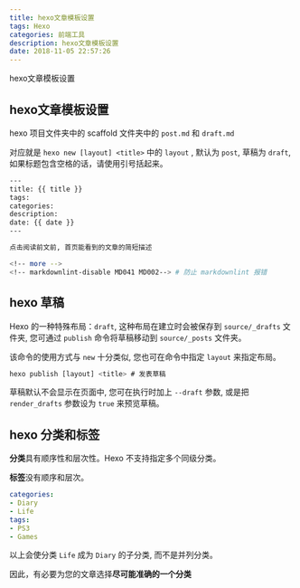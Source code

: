 ```yaml
---
title: hexo文章模板设置
tags: Hexo
categories: 前端工具
description: hexo文章模板设置
date: 2018-11-05 22:57:26
---
```


hexo文章模板设置

<!-- more -->
<!-- markdownlint-disable MD041 MD002-->

## hexo文章模板设置

hexo 项目文件夹中的 scaffold 文件夹中的 `post.md` 和 `draft.md`

对应就是 `hexo new [layout] <title>` 中的 `layout` , 默认为 `post`, 草稿为 `draft`, 如果标题包含空格的话，请使用引号括起来。

```bash
---
title: {{ title }}
tags:
categories:
description:
date: {{ date }}
---

点击阅读前文前, 首页能看到的文章的简短描述

<!-- more -->
<!-- markdownlint-disable MD041 MD002--> # 防止 markdownlint 报错
```

## hexo 草稿

Hexo 的一种特殊布局：`draft`, 这种布局在建立时会被保存到 `source/_drafts` 文件夹, 您可通过 `publish` 命令将草稿移动到 `source/_posts` 文件夹。

该命令的使用方式与 `new` 十分类似, 您也可在命令中指定 `layout` 来指定布局。

```js
hexo publish [layout] <title> # 发表草稿
```

草稿默认不会显示在页面中, 您可在执行时加上 `--draft` 参数, 或是把 `render_drafts` 参数设为 `true` 来预览草稿。

## hexo 分类和标签

**分类**具有顺序性和层次性。Hexo 不支持指定多个同级分类。

**标签**没有顺序和层次。

```yml
categories:
- Diary
- Life
tags:
- PS3
- Games
```

以上会使分类 `Life` 成为 `Diary` 的子分类, 而不是并列分类。

因此，有必要为您的文章选择**尽可能准确的一个分类**